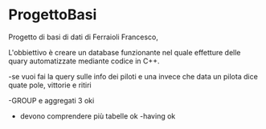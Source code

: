 # ProgettoBasi

Progetto di basi di dati di Ferraioli Francesco,

L'obbiettivo è creare un database funzionante nel quale effetture delle quary automatizzate mediante codice in C++.
 
-se vuoi fai la query sulle info dei piloti e una invece che data un pilota dice quate pole, vittorie e ritiri

-GROUP e aggregati 3 oki
- devono comprendere più tabelle ok 
-having ok

